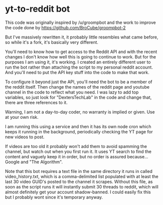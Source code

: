 # yt-to-reddit bot

This code was originally inspired by /u/groompbot and the work to improve the code done by https://github.com/BroCube/groompbot-2

But I've massively rewritten it, it probably little resembles what came before, so while it's a fork, it's basically very different.

You'll need to know how to get access to the Reddit API and with the recent changes I don't know how well this is going to continue to work. But for the purposes I am using it, it's working. I created an entirely different user to run the bot rather than attaching the script to my personal reddit account. And you'll need to put the API key stuff into the code to make that work.

To configure it beyond just the API, you'll need the bot to be a member of the reddit itself. Then change the names of the reddit page and youtube channel in the code to reflect what you need. I was lazy to add top variables, so just look for "DextersTechLab" in the code and change that, there are three references to it.

Warning, I am not a day-to-day coder, no warranty is implied or given. Use at your own risk.

I am running this using a service and then it has its own node cron which keeps it running in the background, periodically checking the YT page for new videos to post.

If videos are too old it probably won't add them to avoid spamming the channel, but watch out when you first run it. It uses YT search to find the content and vaguely keep it in order, but no order is assured because... Google and "The Algorithm".

Note that this bot requires a text file in the same directory it runs in called video_history.txt, which is a comma-delimited list populated with at least the last 30 video GUID's posted to the channel it scrapes. Without this file, as soon as the script runs it will instantly submit 30 threads to reddit, which will almost definitely get your account shadow-banned. I could easily fix this but I probably wont since it's temporary anyway.
